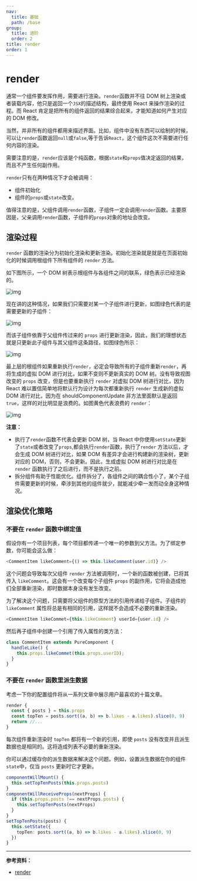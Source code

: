 ```yaml
---
nav:
  title: 基础
  path: /base
group:
  title: 进阶
  order: 2
title: render
order: 1
---
```


# render

通常一个组件要发挥作用，需要进行渲染。`render`函数并不往 DOM 树上渲染或者装载内容，他只是返回一个`JSX`的描述结构，最终使用 React 来操作渲染的过程。而 React 肯定是把所有的组件返回的结果综合起来，才能知道如何产生对应的 DOM 修改。

当然，并非所有的组件都用来描述界面。比如，组件中没有东西可以绘制的时候，可以让`render`函数返回`null`或`false`,等于告诉`React`，这个组件这次不需要进行任何内容的渲染。

需要注意的是，`render`应该是个纯函数，根据`state`和`props`值决定返回的结果，而且不产生任何副作用。

`render`只有在两种情况下才会被调用：

- 组件初始化
- 组件的`props`或`state`改变。

值得注意的是，父组件调用`render`函数，子组件一定会调用`render`函数。主要原因是，父亲调用`render`函数，子组件的`props`对象的地址会改变。

## 渲染过程

`render` 函数的渲染分为初始化渲染和更新渲染。初始化渲染就是就是在页面初始化的时候调用根组件下所有组件的 `render` 方法。

如下图所示，一个 DOM 树表示根组件与各组件之间的联系，绿色表示已经渲染的。

![img](https://tsejx.github.io/react-guidebook/static/render-func-1.eb7213ea.jpg)

现在讲的这种情况，如果我们只需要对某一个子组件进行更新，如图绿色代表的是需要更新的子组件：

![img](https://tsejx.github.io/react-guidebook/static/render-func-2.9b6ede21.jpg)

而该子组件依靠于父组件传过来的 `props` 进行更新渲染，因此，我们的理想状态就是只更新此子组件与其父组件这条路径，如图绿色所示：

![img](https://tsejx.github.io/react-guidebook/static/render-func-3.37926d43.jpg)

最上层的根组件如果重新执行`render`，必定会导致所有的子组件重新`render`，再将生成的虚拟 DOM 进行对比，如果不变则不更新真实的 DOM 树。没有导致视图改变的 `props` 改变，但是也要重新执行 `render` 对虚拟 DOM 树进行对比，因为 React 难以置信简单地将默认行为设计为每次都重新执行 `render` 生成新的虚拟 DOM 进行对比，因为在 shouldComponentUpdate 非方法里面默认是返回 `true`，这样的对比明显是浪费的。如图黄色代表浪费的 `render`：

![img](https://tsejx.github.io/react-guidebook/static/render-func-4.14dc4d43.jpg)

**注意：**

- 执行了`render`函数不代表会更新 DOM 树，当 React 中你使用`setState`更新了`state`或者改变了`props`,都会执行`render`函数，执行了`render` 方法以后，才会生成 DOM 树进行对比，如果 DOM 有差异才会进行构建新的渲染树，更新对应的 DOM，否则，不会更新。因此，生成虚拟 DOM 树进行对比是在 `render` 函数执行了之后进行，而不是执行之前。
- 拆分组件有助于性能优化。组件拆分了，各组件之间的耦合性小了，某个子组件需要更新的时候，牵涉到其他的组件就少，就能减少牵一发而动全身这种情况。

## 渲染优化策略

### 不要在 `render` 函数中绑定值

假设你有一个项目列表，每个项目都传递一个唯一的参数到父方法。为了绑定参数，你可能会这么做：

```ts
<CommentItem likeComment={() => this.likeComment(user.id)} />
```

这个问题会导致每次父组件 `render` 方法被调用时，一个新的函数被创建，已将其传入 `likeComment`。这会有一个改变每个子组件 `props` 的副作用，它将会造成他们全部重新渲染，即时数据本身没有发生改变。

为了解决这个问题，只需要将父组件的原型方法的引用传递给子组件。子组件的 `likeComment` 属性将总是有相同的引用，这样就不会造成不必要的重新渲染。

```ts
<CommentItem likeCommet={this.likeComment} userId={user.id} />
```

然后再子组件中创建一个引用了传入属性的类方法：

```ts
class CommentItem extends PureComponent {
  handleLike() {
    this.props.likeCommet(this.props.userID);
  }
}
```

### 不要在 `render` 函数里派生数据

考虑一下你的配置组件将从一系列文章中展示用户最喜欢的十篇文章。

```ts
render {
  const { posts } = this.props
  const topTen = posts.sort((a, b) => b.likes - a.likes).slice(0, 9)
  return //...
}
```

每次组件重新渲染时 `topTen` 都将有一个新的引用，即使 `posts` 没有改变并且派生数据也是相同的。这将造成列表不必要的重新渲染。

你可以通过缓存你的派生数据来解决这个问题。例如，设置派生数据在你的组件`state`中，仅当 `posts` 更新时它才更新。

```ts
componentWillMount() {
  this.setTopTenPosts(this.props.posts)
}
componentWillReceiveProps(nextProps) {
  if (this.props.posts !== nextProps.posts) {
    this.setTopTenPosts(nextProps)
  }
}
setTopTenPosts(posts) {
  this.setState({
    topTen: posts.sort((a, b) => b.likes - a.likes).slice(0, 9)
  })
}
```

---

**参考资料：**

- [render](https://tsejx.github.io/react-guidebook/foundation/advanced-guides/render)
